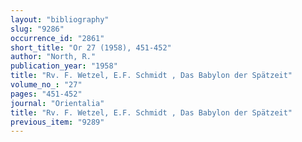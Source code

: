 ```yaml
---
layout: "bibliography"
slug: "9286"
occurrence_id: "2861"
short_title: "Or 27 (1958), 451-452"
author: "North, R."
publication_year: "1958"
title: "Rv. F. Wetzel, E.F. Schmidt , Das Babylon der Spätzeit"
volume_no_: "27"
pages: "451-452"
journal: "Orientalia"
title: "Rv. F. Wetzel, E.F. Schmidt , Das Babylon der Spätzeit"
previous_item: "9289"
---
```

